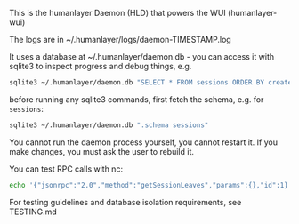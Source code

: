 This is the humanlayer Daemon (HLD) that powers the WUI (humanlayer-wui)

The logs are in ~/.humanlayer/logs/daemon-TIMESTAMP.log

It uses a database at ~/.humanlayer/daemon.db - you can access it with sqlite3 to inspect progress and debug things, e.g.

```bash
sqlite3 ~/.humanlayer/daemon.db "SELECT * FROM sessions ORDER BY created_at DESC LIMIT 5;"
```

before running any sqlite3 commands, first fetch the schema, e.g. for `sessions`:

```bash
sqlite3 ~/.humanlayer/daemon.db ".schema sessions"
```


You cannot run the daemon process yourself, you cannot restart it. If you make changes, you must ask the user to rebuild it.

You can test RPC calls with nc:

```bash
echo '{"jsonrpc":"2.0","method":"getSessionLeaves","params":{},"id":1}' | nc -U ~/.humanlayer/daemon.sock | jq '.'
```

For testing guidelines and database isolation requirements, see TESTING.md

